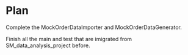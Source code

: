 # Plan
Complete the MockOrderDataImporter and MockOrderDataGenerator.

Finish all the main and test that are imigrated from SM_data_analysis_project before.
